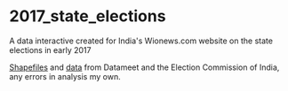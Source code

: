 # 2017_state_elections
A data interactive created for India's Wionews.com website on the state elections in early 2017

[Shapefiles](https://github.com/datameet/maps/tree/master/assembly-constituencies) and [data](https://github.com/datameet/india-election-data/blob/master/assembly-elections/assembly.csv) from Datameet and the Election Commission of India, any errors in analysis my own.
